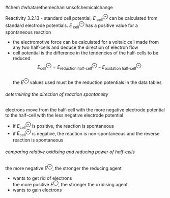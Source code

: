 #chem #whatarethemechanismsofchemicalchange  
  
Reactivity 3.2.13 - standard cell potential, $E^{\ominus}_{\text{\ \ \ cell}}$ can be calculated from standard electrode potentials. $E^{\ominus}_{\text{\ \ \ \ \ \ \ \ cell}}$ has a positive value for a spontaneous reaction  
  
- the electromotive force can be calculated for a voltaic cell made from any two half-cells and deduce the direction of electron flow  
- cell potential is the difference in the tendencies of the half-cells to be reduced  
$$  
E_{\text{cell}}^{\ominus }=E^{\ominus }_{\text{reduction half-cell}}-E^{\ominus }_{\text{oxidation half-cell}}  
$$  
the $E^{\ominus}$ values used must be the reduction potentials in the data tables  
  
###### determining the direction of reaction spontaneity  
electrons move from the half-cell with the more negative electrode potential to the half-cell with the less negative electrode potential  
  
- if $E^{\ominus}_{\text{cell}}$ is positive, the reaction is spontaneous  
- if $E^{\ominus}_{\text{cell}}$ is negative, the reaction is non-spontaneous and the reverse reaction is spontaneous  
  
###### comparing relative oxidising and reducing power of half-cells  
the more negative $E^{\ominus}$, the stronger the reducing agent  
- wants to get rid of electrons  
the more positive $E^{\ominus}$, the stronger the oxidising agent  
- wants to gain electrons
